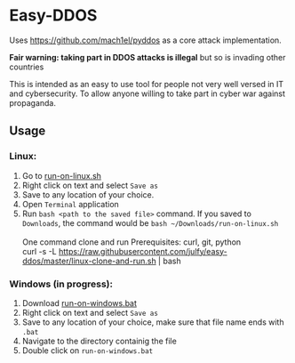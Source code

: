 # Easy-DDOS

Uses https://github.com/mach1el/pyddos as a core attack implementation.

**Fair warning: taking part in DDOS attacks is illegal** but so is invading other countries

This is intended as an easy to use tool for people not very well versed in IT and cybersecurity.
To allow anyone willing to take part in cyber war against propaganda.

## Usage

### Linux:
1. Go to [run-on-linux.sh](https://raw.githubusercontent.com/julfy/easy-ddos/master/run-on-linux.sh)
2. Right click on text and select `Save as`
3. Save to any location of your choice.
2. Open `Terminal` application
3. Run `bash <path to the saved file>` command. If you saved to `Downloads`, the command would be `bash ~/Downloads/run-on-linux.sh`\
\
One command clone and run
Prerequisites: curl, git, python\
curl -s -L https://raw.githubusercontent.com/julfy/easy-ddos/master/linux-clone-and-run.sh | bash

### Windows (in progress):
1. Download [run-on-windows.bat](https://raw.githubusercontent.com/julfy/easy-ddos/master/run-on-windows.bat)
2. Right click on text and select `Save as`
3. Save to any location of your choice, make sure that file name ends with `.bat`
4. Navigate to the directory containig the file
3. Double click on `run-on-windows.bat`
